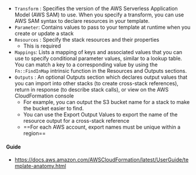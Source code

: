 - `Transform` : Specifies the version of the AWS Serverless Application Model (AWS SAM) to use. When you specify a transform, you can use AWS SAM syntax to declare resources in your template.
- `Parameter`: Contains values to pass to your template at runtime when you create or update a stack
- `Resources` : Specify the stack resources and their properties
	- This is required
- `Mappings`: Lists a mapping of keys and associated values that you can use to specify conditional parameter values, similar to a lookup table. You can match a key to a corresponding value by using the `Fn::FindInMap` intrinsic function in the Resources and Outputs sections.
- `Outputs` : An optional Outputs section which declares output values that you can import into other stacks (to create cross-stack references), return in response (to describe stack calls), or view on the AWS CloudFormation console
	- For example, you can output the S3 bucket name for a stack to make the bucket easier to find.
	- You can use the Export Output Values to export the name of the resource output for a cross-stack reference
	- ==For each AWS account, export names must be unique within a region==


#### Guide
- https://docs.aws.amazon.com/AWSCloudFormation/latest/UserGuide/template-anatomy.html